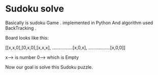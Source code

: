 <h1> Sudoku solve </h1>

Basically is sudoku Game . implemented in Python And algorithm used BackTracking .

Board looks like this:

[[x,x,0],[0,x,0],[x,x,x],
 ................[x,0,x],
 .................[x,0,0]]
 
 x--> is number 
 0--> which is Empty 
 
 Now our goal is solve this Sudoku puzzle.
 
 
 
